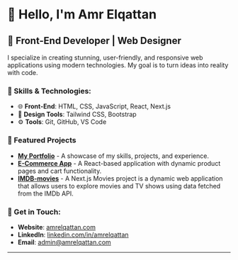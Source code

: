 # 👋 Hello, I'm Amr Elqattan

## 🌟 Front-End Developer | Web Designer
I specialize in creating stunning, user-friendly, and responsive web applications using modern technologies. My goal is to turn ideas into reality with code.

### 🚀 Skills & Technologies:
- 🌐 **Front-End**: HTML, CSS, JavaScript, React, Next.js
- 🎨 **Design Tools**: Tailwind CSS, Bootstrap
- ⚙️ **Tools**: Git, GitHub, VS Code

### 🔂 Featured Projects
- **[My Portfolio](https://www.amrelqattan.com)** - A showcase of my skills, projects, and experience.
- **[E-Commerce App](https://www.amrelqattan.com/ecommerce)** - A React-based application with dynamic product pages and cart functionality.
- **[IMDB-movies](https://imdb-smoky-sigma.vercel.app)** - A Next.js Movies project is a dynamic web application that allows users to explore movies and TV shows using data fetched from the IMDb API.

### 💼 Get in Touch:
- **Website**: [amrelqattan.com](https://www.amrelqattan.com)
- **LinkedIn**: [linkedin.com/in/amrelqattan](target_blank:https://www.linkedin.com/in/amrelqattan)
- **Email**: [admin@amrelqattan.com](mailto:admin@amrelqattan.com)

---
